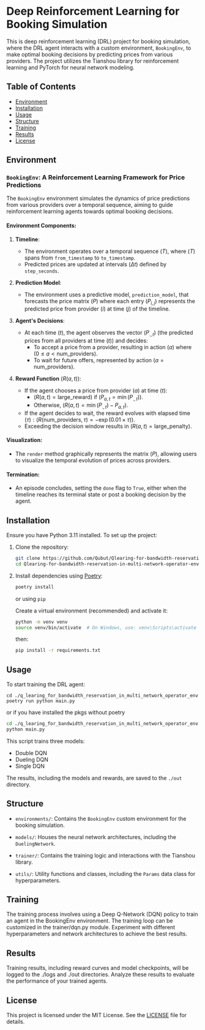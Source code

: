 
# Deep Reinforcement Learning for Booking Simulation

This is deep reinforcement learning (DRL) project for booking simulation, where the DRL agent interacts with a custom environment, `BookingEnv`, to make optimal booking decisions by predicting prices from various providers.
The project utilizes the Tianshou library for reinforcement learning and PyTorch for neural network modeling.

## Table of Contents
- [Environment](#environment)
- [Installation](#installation)
- [Usage](#usage)
- [Structure](#structure)
- [Training](#training)
- [Results](#results)
- [License](#license)

## Environment


### `BookingEnv`: A Reinforcement Learning Framework for Price Predictions

The `BookingEnv` environment simulates the dynamics of price predictions from various providers over a temporal sequence, aiming to guide reinforcement learning agents towards optimal booking decisions.

#### Environment Components:

1. **Timeline**:
   - The environment operates over a temporal sequence $( T )$, where $( T )$ spans from `from_timestamp` to `to_timestamp`.
   - Predicted prices are updated at intervals $(\Delta t)$ defined by `step_seconds`.

2. **Prediction Model**:
   - The environment uses a predictive model, `prediction_model`, that forecasts the price matrix $( P )$ where each entry $( P_{i,j} )$ represents the predicted price from provider $( i )$ at time $( j )$ of the timeline.

3. **Agent's Decisions**:
   - At each time $( t )$, the agent observes the vector $( P_{., t} )$ (the predicted prices from all providers at time $( t )$) and decides:
     - To accept a price from a provider, resulting in action $( a )$ where $( 0 \leq a < \text{num_providers} )$.
     - To wait for future offers, represented by action $( a = \text{num_providers} )$.

4. **Reward Function** $( R(a, t) )$:
   - If the agent chooses a price from provider $( a )$ at time $( t )$:
     - $( R(a, t) = \text{large_reward} )$ if $( P_{a, t} = \min(P_{., t}) )$.
     - Otherwise, $( R(a, t) = \min(P_{., t}) - P_{a, t} )$.
   - If the agent decides to wait, the reward evolves with elapsed time $( \tau ): ( R(\text{num_providers}, \tau) = -\exp(0.01 \times \tau) )$.
   - Exceeding the decision window results in $( R(a, t) = \text{large_penalty} )$.

#### Visualization:

- The `render` method graphically represents the matrix $( P )$, allowing users to visualize the temporal evolution of prices across providers.

#### Termination:

- An episode concludes, setting the `done` flag to `True`, either when the timeline reaches its terminal state or post a booking decision by the agent.





## Installation

Ensure you have Python 3.11 installed. To set up the project:

1. Clone the repository:
   ```bash
   git clone https://github.com/Qubut/Qlearing-for-bandwidth-reservation-in-multi-network-operator-env
   cd Qlearing-for-bandwidth-reservation-in-multi-network-operator-env
   ```

2. Install dependencies using [Poetry](https://python-poetry.org/docs/):
   ```bash
   poetry install
    ```
    or using `pip`

    Create a virtual environment (recommended) and activate it:
    ```bash
    python -m venv venv
    source venv/bin/activate  # On Windows, use: venv\Scripts\activate
    ```
    then: 

    ```bash
    pip install -r requirements.txt
    ```


## Usage

To start training the DRL agent:

```shell
cd ./q_learing_for_bandwidth_reservation_in_multi_network_operator_env
poetry run python main.py

```
or if you have installed the pkgs without poetry 

```bash
cd ./q_learing_for_bandwidth_reservation_in_multi_network_operator_env
python main.py
```

This script trains three models:
- Double DQN
- Dueling DQN
- Single DQN

The results, including the models and rewards, are saved to the `./out` directory.

## Structure

- `environments/`: Contains the `BookingEnv` custom environment for the booking simulation.

- `models/`: Houses the neural network architectures, including the `DuelingNetwork`.

- `trainer/`: Contains the training logic and interactions with the Tianshou library.

- `utils/`: Utility functions and classes, including the `Params` data class for hyperparameters.

## Training

The training process involves using a Deep Q-Network (DQN) policy to train an agent in the BookingEnv environment. The training loop can be customized in the trainer/dqn.py module. Experiment with different hyperparameters and network architectures to achieve the best results.

## Results

Training results, including reward curves and model checkpoints, will be logged to the ./logs and ./out directories. Analyze these results to evaluate the performance of your trained agents.

## License

This project is licensed under the MIT License. See the [LICENSE](LICENSE) file for details.

